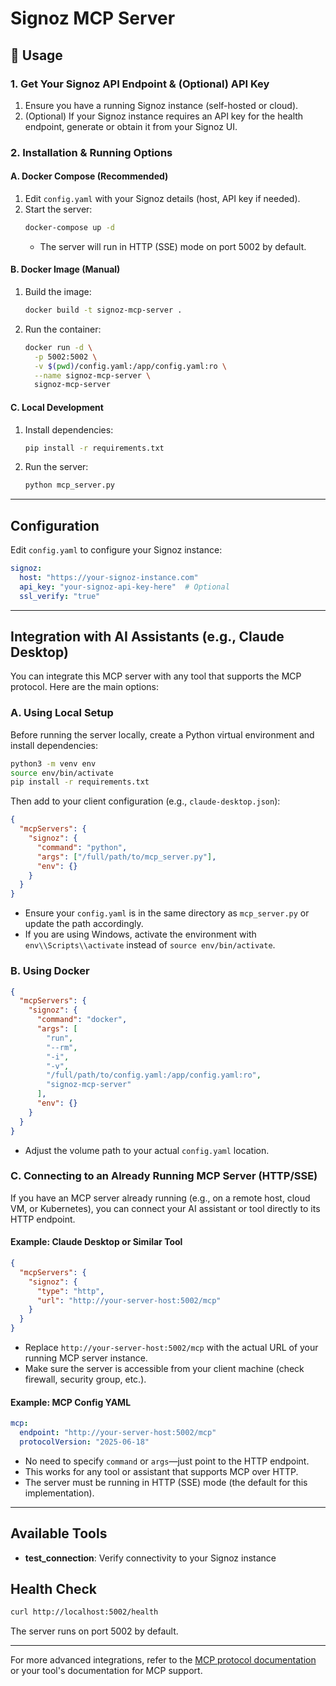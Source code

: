 # Signoz MCP Server

## 🚀 Usage

### 1. Get Your Signoz API Endpoint & (Optional) API Key

1. Ensure you have a running Signoz instance (self-hosted or cloud).
2. (Optional) If your Signoz instance requires an API key for the health endpoint, generate or obtain it from your Signoz UI.

### 2. Installation & Running Options

#### A. Docker Compose (Recommended)
1. Edit `config.yaml` with your Signoz details (host, API key if needed).
2. Start the server:
   ```bash
   docker-compose up -d
   ```
   - The server will run in HTTP (SSE) mode on port 5002 by default.

#### B. Docker Image (Manual)
1. Build the image:
   ```bash
   docker build -t signoz-mcp-server .
   ```
2. Run the container:
   ```bash
   docker run -d \
     -p 5002:5002 \
     -v $(pwd)/config.yaml:/app/config.yaml:ro \
     --name signoz-mcp-server \
     signoz-mcp-server
   ```

#### C. Local Development
1. Install dependencies:
   ```bash
   pip install -r requirements.txt
   ```
2. Run the server:
   ```bash
   python mcp_server.py
   ```

---

## Configuration

Edit `config.yaml` to configure your Signoz instance:

```yaml
signoz:
  host: "https://your-signoz-instance.com"
  api_key: "your-signoz-api-key-here"  # Optional
  ssl_verify: "true"
```

---

## Integration with AI Assistants (e.g., Claude Desktop)

You can integrate this MCP server with any tool that supports the MCP protocol. Here are the main options:

### A. Using Local Setup
Before running the server locally, create a Python virtual environment and install dependencies:

```bash
python3 -m venv env
source env/bin/activate
pip install -r requirements.txt
```

Then add to your client configuration (e.g., `claude-desktop.json`):
```json
{
  "mcpServers": {
    "signoz": {
      "command": "python",
      "args": ["/full/path/to/mcp_server.py"],
      "env": {}
    }
  }
}
```
- Ensure your `config.yaml` is in the same directory as `mcp_server.py` or update the path accordingly.
- If you are using Windows, activate the environment with `env\\Scripts\\activate` instead of `source env/bin/activate`.

### B. Using Docker
```json
{
  "mcpServers": {
    "signoz": {
      "command": "docker",
      "args": [
        "run",
        "--rm",
        "-i",
        "-v",
        "/full/path/to/config.yaml:/app/config.yaml:ro",
        "signoz-mcp-server"
      ],
      "env": {}
    }
  }
}
```
- Adjust the volume path to your actual `config.yaml` location.

### C. Connecting to an Already Running MCP Server (HTTP/SSE)
If you have an MCP server already running (e.g., on a remote host, cloud VM, or Kubernetes), you can connect your AI assistant or tool directly to its HTTP endpoint.

#### Example: Claude Desktop or Similar Tool
```json
{
  "mcpServers": {
    "signoz": {
      "type": "http",
      "url": "http://your-server-host:5002/mcp"
    }
  }
}
```
- Replace `http://your-server-host:5002/mcp` with the actual URL of your running MCP server instance.
- Make sure the server is accessible from your client machine (check firewall, security group, etc.).

#### Example: MCP Config YAML
```yaml
mcp:
  endpoint: "http://your-server-host:5002/mcp"
  protocolVersion: "2025-06-18"
```
- No need to specify `command` or `args`—just point to the HTTP endpoint.
- This works for any tool or assistant that supports MCP over HTTP.
- The server must be running in HTTP (SSE) mode (the default for this implementation).

---

## Available Tools
- **test_connection**: Verify connectivity to your Signoz instance

## Health Check
```bash
curl http://localhost:5002/health
```
The server runs on port 5002 by default.

---

For more advanced integrations, refer to the [MCP protocol documentation](https://github.com/modelcontext/protocol) or your tool's documentation for MCP support. 